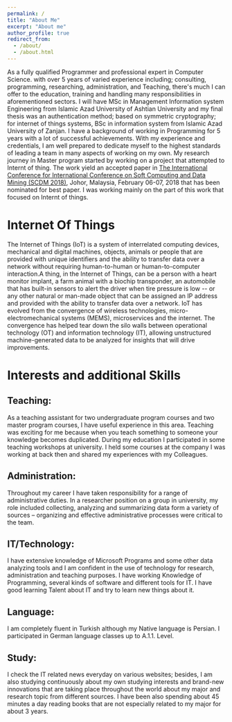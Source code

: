 ```yaml
---
permalink: /
title: "About Me"
excerpt: "About me"
author_profile: true
redirect_from: 
  - /about/
  - /about.html
---
```

As a fully qualified Programmer and professional expert in Computer Science. with over 5 years of varied experience including; consulting, programming, researching, administration, and Teaching, there's much I can offer to the education, training and handling many responsibilities in aforementioned sectors. I will have MSc in Management Information system Engineering from Islamic Azad University of Ashtian University and my final thesis was an authentication method; based on symmetric cryptography; for internet of things systems, BSc in information system from Islamic Azad University of Zanjan. I have a background of working in Programming for 5 years with a lot of successful achievements. With my experience and credentials, I am well prepared to dedicate myself to the highest standards of leading a team in many aspects of working on my own. 
My research journey in Master program started by working on a project that attempted to Internt of thing. The work yield an accepted paper in [The International Conference for  International Conference on Soft Computing and Data Mining (SCDM 2018)](https://link.springer.com/conference/scdm), Johor, Malaysia, February 06-07, 2018 that has been nominated for best paper. I was working mainly on the part of this work that focused on Internt of things.

Internet Of Things
======
The Internet of Things (IoT) is a system of interrelated computing devices, mechanical and digital machines, objects, animals or people that are provided with unique identifiers and the ability to transfer data over a network without requiring human-to-human or human-to-computer interaction.A thing, in the Internet of Things, can be a person with a heart monitor implant, a farm animal with a biochip transponder, an automobile that has built-in sensors to alert the driver when tire pressure is low -- or any other natural or man-made object that can be assigned an IP address and provided with the ability to transfer data over a network. IoT has evolved from the convergence of wireless technologies, micro-electromechanical systems (MEMS), microservices and the internet. The convergence has helped tear down the silo walls between operational technology (OT) and information technology (IT), allowing unstructured machine-generated data to be analyzed for insights that will drive improvements.

Interests and additional Skills
======

Teaching:
------
As a teaching assistant for two undergraduate program courses and two master program courses, I have useful experience in this area. Teaching was exciting for me because when you teach something to someone your knowledge becomes duplicated. During my education I participated in some teaching workshops at university. I held some courses at the company I was working at back then and shared my experiences with my Colleagues.

Administration:
------
Throughout my career I have taken responsibility for a range of administrative duties. In a researcher position on a group in university, my role included collecting, analyzing and summarizing data form a variety of sources – organizing and effective administrative processes were critical to the team.

IT/Technology:
------
I have extensive knowledge of Microsoft Programs and some other data analyzing tools and I am confident in the use of technology for research, administration and teaching purposes. I have working Knowledge of Programming, several kinds of software and different tools for IT. I have good learning Talent about IT and try to learn new things about it.

Language:
------
I am completely fluent in Turkish although my Native language is Persian. I participated in German language classes up to A.1.1. Level. 

Study:
------
I check the IT related news everyday on various websites; besides, I am also studying continuously about my own studying interests and brand-new innovations that are taking place throughout the world about my major and research topic from different sources. I have been also spending about 45 minutes a day reading books that are not especially related to my major for about 3 years. 
